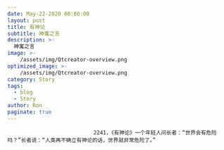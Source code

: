 ```yaml
---
date: May-22-2020 00:00:00
layout: post
title: 有神论
subtitle: 神寓之言
description: >-
  神寓之言
image: >-
    /assets/img/Qtcreator-overview.png
optimized_image: >-
    /assets/img/Qtcreator-overview.png
category: Story
tags:
  - blog
  - Story
author: Ron
paginate: true
---
```


							　　2241，《有神论》一个年轻人问长者：“世界会有危险吗？”长者说：“人类再不确立有神论的话，世界就非常危险了。”
							
							
						